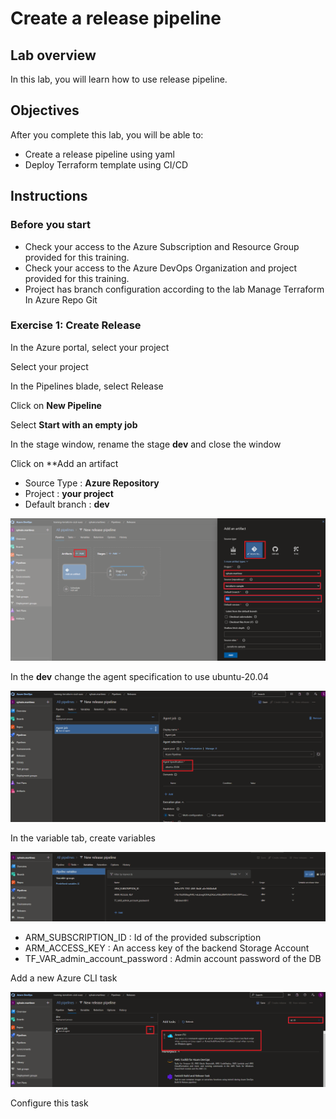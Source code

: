 # Create a release pipeline

## Lab overview

In this lab, you will learn how to use release pipeline.

## Objectives

After you complete this lab, you will be able to:

-   Create a release pipeline using yaml
-   Deploy Terraform template using CI/CD

## Instructions

### Before you start

- Check your access to the Azure Subscription and Resource Group provided for this training.
- Check your access to the Azure DevOps Organization and project provided for this training.
- Project has branch configuration according to the lab Manage Terraform In Azure Repo Git

### Exercise 1: Create Release

In the Azure portal, select your project

Select your project

In the Pipelines blade, select Release

Click on **New Pipeline**

Select **Start with an empty job**

In the stage window, rename the stage **dev** and close the window

Click on **Add an artifact

- Source Type : **Azure Repository**
- Project : **your project**
- Default branch : **dev**

![repo_git](../assets/release_artifact.PNG)

In the **dev** change the agent specification to use ubuntu-20.04

![repo_git](../assets/stage_agent.PNG)

In the variable tab, create variables

![repo_git](../assets/release_variable.PNG)

- ARM_SUBSCRIPTION_ID : Id of the provided subscription
- ARM_ACCESS_KEY : An access key of the backend Storage Account
- TF_VAR_admin_account_password : Admin account password of the DB

Add a new Azure CLI task

![repo_git](../assets/stage_job.PNG)

Configure this task

